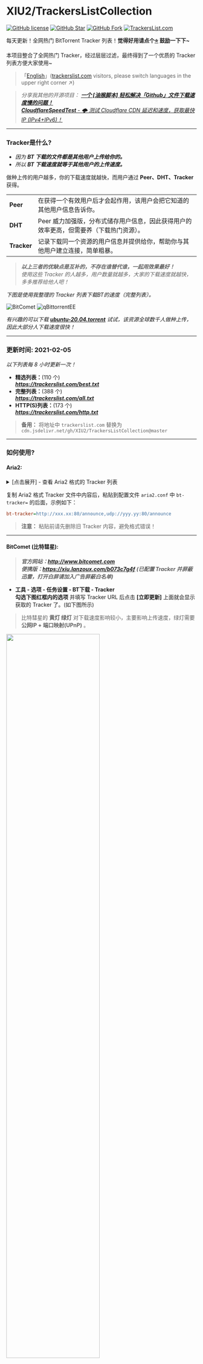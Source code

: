 # XIU2/TrackersListCollection

[![GitHub license](https://img.shields.io/github/license/XIU2/TrackersListCollection.svg?style=flat-square&color=4285dd)](https://github.com/XIU2/TrackersListCollection/blob/master/LICENSE)
[![GitHub Star](https://img.shields.io/github/stars/XIU2/TrackersListCollection.svg?style=flat-square&label=Star&color=4285dd)](https://github.com/XIU2/TrackersListCollection/stargazers)
[![GitHub Fork](https://img.shields.io/github/forks/XIU2/TrackersListCollection.svg?style=flat-square&label=Fork&color=4285dd)](https://github.com/XIU2/TrackersListCollection/network/members)
[![TrackersList.com](https://img.shields.io/static/v1?label=%20&message=TrackersList.com&style=flat-square&labelColor=4B93F1&color=4285dd&logo=data:image/png;base64,iVBORw0KGgoAAAANSUhEUgAAABAAAAAQCAYAAAAf8/9hAAAAYUlEQVR42mP0nvzxPwMFgBHdgOYAbji7dsNX0g1IseeEs+cc/E68AVty+Ehyus+UT4PNAGxhEKDLiqGBYCDCYuHh+3/DzYANl38zyAsywfmwRDYIDUAGyGmD6DCgqgHEAADqpnHxT0ZWTwAAAABJRU5ErkJggg==)](https://trackerslist.com)

每天更新！全网热门 BitTorrent Tracker 列表！**觉得好用请点个[⭐](https://github.com/XIU2/TrackersListCollection/stargazers) 鼓励一下下~**   

本项目整合了全网热门 Tracker，经过层层过滤，最终得到了一个优质的 Tracker 列表方便大家使用~  

> 「[English](https://github.com/XIU2/TrackersListCollection/#readme)」([trackerslist.com](https://trackerslist.com) visitors, please switch languages in the upper right corner ↗)  

> _分享我其他的开源项目： **[一个 \[油猴脚本\] 轻松解决「Github」文件下载速度慢的问题！](https://github.com/XIU2/UserScript)**_   
> _[**CloudflareSpeedTest** - 🌩 测试 Cloudflare CDN 延迟和速度，获取最快 IP (IPv4+IPv6)！](https://github.com/XIU2/CloudflareSpeedTest)_

****

### Tracker是什么?

- _因为 **BT 下载的文件都是其他用户上传给你的。**_
- _所以 **BT 下载速度就等于其他用户的上传速度。**_ 

做种上传的用户越多，你的下载速度就越快，而用户通过 **Peer、DHT、Tracker** 获得。  

|  |  |
| :---- | :---- |
| **Peer** | 在获得一个有效用户后才会起作用，该用户会把它知道的其他用户信息告诉你。 |
| **DHT** | Peer 威力加强版，分布式储存用户信息，因此获得用户的效率更高，但需要养（下载热门资源）。 |
| **Tracker** | 记录下载同一个资源的用户信息并提供给你，帮助你与其他用户建立连接，简单粗暴。 |

 > _**以上三者的优缺点是互补的，不存在谁替代谁，一起用效果最好！**_   
> _使用这些 Tracker 的人越多，用户数量就越多，大家的下载速度就越快，多多推荐给他人吧！_  

_下图是使用我整理的 Tracker 列表下载BT的速度（完整列表）。_

![BitComet](https://cdn.jsdelivr.net/gh/XIU2/TrackersListCollection/img/zh-02.png)
![qBittorrentEE](https://cdn.jsdelivr.net/gh/XIU2/TrackersListCollection/img/zh-03.png)

_有兴趣的可以下载 **[ubuntu-20.04.torrent](https://releases.ubuntu.com/20.04/ubuntu-20.04.1-desktop-amd64.iso.torrent)** 试试，该资源全球数千人做种上传，因此大部分人下载速度很快！_

****

### 更新时间: 2021-02-05

_以下列表每 8 小时更新一次！_

- **精选列表：**(110 个)  
 _**https://trackerslist.com/best.txt**_  
- **完整列表：**(388 个)  
 _**https://trackerslist.com/all.txt**_  
- **HTTP(S)列表：**(173 个)  
 _**https://trackerslist.com/http.txt**_  

> **备用：** 将地址中 `trackerslist.com` 替换为 `cdn.jsdelivr.net/gh/XIU2/TrackersListCollection@master`  

****

### 如何使用?

#### Aria2:

<details>
<summary>[点击展开] - 查看 Aria2 格式的 Tracker 列表</summary>

- **精选列表：**  
 **_[https://trackerslist.com/best_aria2.txt](https://trackerslist.com/best_aria2.txt)_**  
- **完整列表：**  
 **_[https://trackerslist.com/all_aria2.txt](https://trackerslist.com/all_aria2.txt)_**  
- **HTTP(S)列表：**  
 **_[https://trackerslist.com/http_aria2.txt](https://trackerslist.com/http_aria2.txt)_**  

</details>

复制 Aria2 格式 Tracker 文件中内容后，粘贴到配置文件 `aria2.conf` 中 `bt-tracker=` 的后面，示例如下：
``` ini
bt-tracker=http://xxx.xx:80/announce,udp://yyy.yy:80/announce
```
> **注意：** 粘贴前请先删除旧 Tracker 内容，避免格式错误！

****

#### BitComet (比特彗星):

> _**官方网站：http://www.bitcomet.com**_  
> _**便携版：https://xiu.lanzoux.com/b073c7g4f (已配置 Tracker 并屏蔽迅雷，打开白屏请加入广告屏蔽白名单)**_  

* **工具 - 选项 - 任务设置 - BT下载 - Tracker**  
 **勾选下图红框内的选项** 并填写 Tracker URL 后点击 **\[立即更新\]** 上面就会显示获取的 Tracker 了。(如下图所示)  
 
> 比特彗星的 **黄灯 绿灯** 对下载速度影响较小，主要影响上传速度，绿灯需要 **公网IP + 端口映射(UPnP)** 。  

<img src="https://cdn.jsdelivr.net/gh/XIU2/TrackersListCollection/img/zh-12.png" width="70%">

****

#### qBittorrent Enhanced Edition (增强版):

> _**Github：https://github.com/c0re100/qBittorrent-Enhanced-Edition**_  
> _**便携版：https://xiu.lanzoux.com/b073dnr7g (已配置 Tracker 并屏蔽迅雷，打开白屏请加入广告屏蔽白名单)**_  

> 基于 qBittorrent，增加了很多实用功能，例如 **订阅 Tracker URL** ，可以很方便的配合本项目使用。

* **选项[齿轮图标] - BitTorrent**  
 **勾选下图红框内的选项** 并填写 Tracker URL 后点击 **\[Apply\]** 保存，**然后重启 qBittorrentEE 。**(如下图所示)  

<img src="https://cdn.jsdelivr.net/gh/XIU2/TrackersListCollection/img/zh-13.png" width="70%">

****

#### qBittorrent:

> _**官方网站：https://www.qbittorrent.org**_  
> _**便携版：https://xiu.lanzoux.com/b073jjwta (如打开白屏请加入广告屏蔽白名单)**_  

* **选项[齿轮图标] - BitTorrent**  
 **勾选下图红框内的选项** 并复制所有 Tracker 后粘贴到下方输入框中，然后点击 **\[Apply\]** 保存。(如下图所示)  

<img src="https://cdn.jsdelivr.net/gh/XIU2/TrackersListCollection/img/zh-05.png" width="70%">

****

#### Motrix:

> _**官方网站：https://motrix.app**_

* **选项(左下角) - 进阶设置 - Tracker 服务器 - ﹀**  
 **勾选任意一个选项（如 all.txt）** ，然后点击 **\[保存并应用\]** 保存。(如下图所示)  

<img src="https://cdn.jsdelivr.net/gh/XIU2/TrackersListCollection/img/zh-10.png" width="70%">

****

#### Xdown:

> _**官方网站：https://xdown.org**_

* **设置 - BitTorrent设置**  
 **勾选下图红框内的选项** 并填写 Tracker URL 后点击 **\[确定\]** 保存。(如下图所示) 

<img src="https://cdn.jsdelivr.net/gh/XIU2/TrackersListCollection/img/zh-08.png" width="70%">

****

### 为什么有些 Tracker 连不上?

这是正常现象。  

目前网上热门的 Tracker 大部分都是国外服务器。  

- **一方面** 是一些国外 Tracker 服务器在国内链接捉急（丢包、速度慢、干扰等）。  
（我发现 HTTPS 的链接成功率更高，HTTP、UDP 这种明文的经常被运营商干扰、限制。。。）  
- **一方面** 是一些国外 Tracker 服务器屏蔽了国内用户（迅雷丢人丢到国外了）。  
- **一方面** 是这些国外 Tracker 服务器没有你当前下载资源的用户信息。  

> 不过这些 Tracker 不会影响 BT 软件的，软件重试（多线程）几次连不上就会忽略了，所以也不需要在意。

****

### 为什么下载速度慢?

前面说了，BT 下载速度取决于**其他做种用户的上传速度。**  

因此做种上传的人越多，你的下载速度越快！如果一个资源没人做种上传，那就是死种，无法下载。   
而 Tracker 可以帮你找到更多的用户，帮助你们之间建立链接，连接到的用户越多！下载速度就越快！  

> 不仅要关注**用户数量**，还要关注**用户质量**，因为国内绝大部分家庭宽带都没有公网 IP，因此上传速度比较捉急，另一方面也是奸商运营商上传不对等，还老是限制、干扰 BT（UDP 协议），这也是国内BT环境这么差的主要原因之一。  

迅雷会员加速的本质就是**解除连接用户限制**，让你可以连接到更多的用户，来“有效”提高下载速度。

> 迅雷之所以叫吸血雷，是因为 **迅雷一边吸取其他 BT 软件用户上传速度，一边却屏蔽其他 BT 软件，只把上传速度提供给其他迅雷用户** ，所以对于其他客户端来说，迅雷只进不出，俗称吸血雷，长此以往形成**恶性循环**，用迅雷的人越来越多，其他 BT 软件下载速度越来越慢。  

![Xunlei](https://cdn.jsdelivr.net/gh/XIU2/TrackersListCollection/img/zh-09.png)
> 呐，刚才我取消屏蔽迅雷后做种时截的图，迅雷用户一直吸我提供的上传，而下载进度永远为 0.0%

_**更详细、完整的请看这篇文章：[https://zhuanlan.zhihu.com/p/87193566](https://zhuanlan.zhihu.com/p/87193566)**_

****

### Tracker来源

该项目汇集了以下公共跟踪器列表：
* [https://github.com/ngosang/trackerslist](https://github.com/ngosang/trackerslist)
* [https://newtrackon.com/list](https://newtrackon.com/list)
* [http://github.itzmx.com/1265578519/OpenTracker/master/tracker.txt](http://github.itzmx.com/1265578519/OpenTracker/master/tracker.txt)
* [https://tinytorrent.net/best-torrent-tracker-list-updated](https://tinytorrent.net/best-torrent-tracker-list-updated/)
* [http://www.torrenttrackerlist.com/torrent-tracker-list](http://www.torrenttrackerlist.com/torrent-tracker-list)
* [https://github.com/DeSireFire/animeTrackerList](https://github.com/DeSireFire/animeTrackerList)
* [https://gitee.com/harvey520/www.yaozuopan.top](https://gitee.com/harvey520/www.yaozuopan.top)

感谢这些项目！

****

### 帮助项目

* 您知道更好的公共追踪器列表？(例如: ngosang/trackerslist) => [Open a new issue](https://github.com/XIU2/TrackersListCollection/issues/new)

****

### License
The GPL-3.0 License.  

